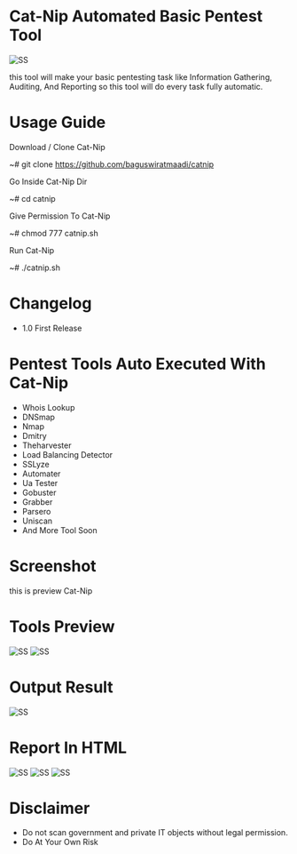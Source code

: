 # Cat-Nip Automated Basic Pentest Tool

![SS](https://images.theconversation.com/files/250711/original/file-20181214-185258-1czwsab.jpg?ixlib=rb-1.1.0&q=45&auto=format&w=496&fit=clip)


this tool will make your basic pentesting task like Information Gathering, Auditing, And Reporting so this tool will do every task fully automatic.

# Usage Guide
Download / Clone Cat-Nip

~# git clone https://github.com/baguswiratmaadi/catnip

Go Inside Cat-Nip Dir

~# cd catnip

Give Permission To Cat-Nip

~# chmod 777 catnip.sh

Run Cat-Nip

~# ./catnip.sh

# Changelog

- 1.0  First Release

# Pentest Tools Auto Executed With Cat-Nip

- Whois Lookup
- DNSmap
- Nmap
- Dmitry
- Theharvester
- Load Balancing Detector
- SSLyze
- Automater
- Ua Tester
- Gobuster
- Grabber
- Parsero
- Uniscan
- And More Tool Soon

# Screenshot

this is preview Cat-Nip 

# Tools Preview

![SS](https://baguswiratmaadi.github.io/images/SS/Catnip/1.png)
![SS](https://baguswiratmaadi.github.io/images/SS/Catnip/2.png)

# Output Result
![SS](https://baguswiratmaadi.github.io/images/SS/Catnip/0.png)

# Report In HTML
![SS](https://baguswiratmaadi.github.io/images/SS/Catnip/3.png)
![SS](https://baguswiratmaadi.github.io/images/SS/Catnip/4.png)
![SS](https://baguswiratmaadi.github.io/images/SS/Catnip/5.png)


# Disclaimer
- Do not scan government and private IT objects without legal permission.
- Do At Your Own Risk
